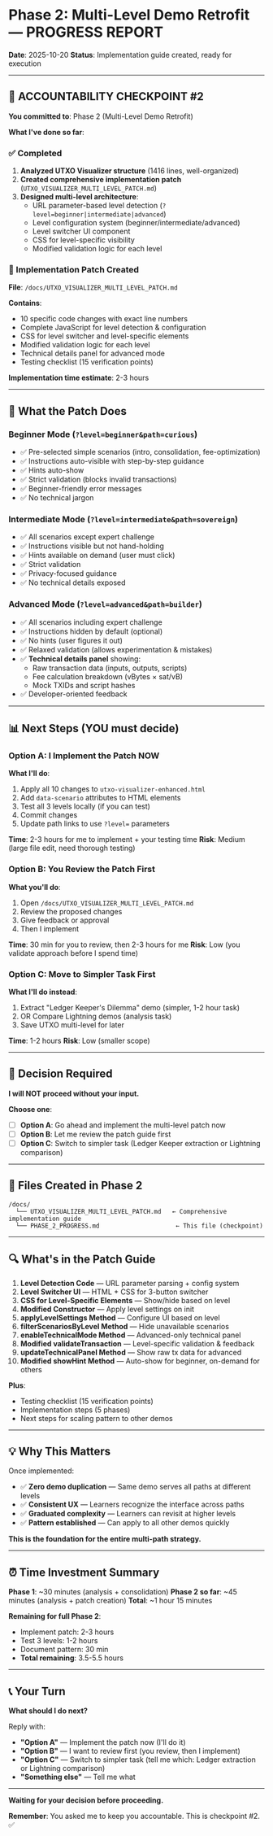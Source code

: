 # Phase 2: Multi-Level Demo Retrofit — PROGRESS REPORT

**Date**: 2025-10-20
**Status**: Implementation guide created, ready for execution

---

## 🎯 ACCOUNTABILITY CHECKPOINT #2

**You committed to**: Phase 2 (Multi-Level Demo Retrofit)

**What I've done so far**:

### ✅ Completed
1. **Analyzed UTXO Visualizer structure** (1416 lines, well-organized)
2. **Created comprehensive implementation patch** (`UTXO_VISUALIZER_MULTI_LEVEL_PATCH.md`)
3. **Designed multi-level architecture**:
   - URL parameter-based level detection (`?level=beginner|intermediate|advanced`)
   - Level configuration system (beginner/intermediate/advanced)
   - Level switcher UI component
   - CSS for level-specific visibility
   - Modified validation logic for each level

### 📝 Implementation Patch Created

**File**: `/docs/UTXO_VISUALIZER_MULTI_LEVEL_PATCH.md`

**Contains**:
- 10 specific code changes with exact line numbers
- Complete JavaScript for level detection & configuration
- CSS for level switcher and level-specific elements
- Modified validation logic for each level
- Technical details panel for advanced mode
- Testing checklist (15 verification points)

**Implementation time estimate**: 2-3 hours

---

## 🔧 What the Patch Does

### Beginner Mode (`?level=beginner&path=curious`)
- ✅ Pre-selected simple scenarios (intro, consolidation, fee-optimization)
- ✅ Instructions auto-visible with step-by-step guidance
- ✅ Hints auto-show
- ✅ Strict validation (blocks invalid transactions)
- ✅ Beginner-friendly error messages
- ✅ No technical jargon

### Intermediate Mode (`?level=intermediate&path=sovereign`)
- ✅ All scenarios except expert challenge
- ✅ Instructions visible but not hand-holding
- ✅ Hints available on demand (user must click)
- ✅ Strict validation
- ✅ Privacy-focused guidance
- ✅ No technical details exposed

### Advanced Mode (`?level=advanced&path=builder`)
- ✅ All scenarios including expert challenge
- ✅ Instructions hidden by default (optional)
- ✅ No hints (user figures it out)
- ✅ Relaxed validation (allows experimentation & mistakes)
- ✅ **Technical details panel** showing:
  - Raw transaction data (inputs, outputs, scripts)
  - Fee calculation breakdown (vBytes × sat/vB)
  - Mock TXIDs and script hashes
- ✅ Developer-oriented feedback

---

## 📊 Next Steps (YOU must decide)

### Option A: I Implement the Patch NOW
**What I'll do**:
1. Apply all 10 changes to `utxo-visualizer-enhanced.html`
2. Add `data-scenario` attributes to HTML elements
3. Test all 3 levels locally (if you can test)
4. Commit changes
5. Update path links to use `?level=` parameters

**Time**: 2-3 hours for me to implement + your testing time
**Risk**: Medium (large file edit, need thorough testing)

### Option B: You Review the Patch First
**What you'll do**:
1. Open `/docs/UTXO_VISUALIZER_MULTI_LEVEL_PATCH.md`
2. Review the proposed changes
3. Give feedback or approval
4. Then I implement

**Time**: 30 min for you to review, then 2-3 hours for me
**Risk**: Low (you validate approach before I spend time)

### Option C: Move to Simpler Task First
**What I'll do instead**:
1. Extract "Ledger Keeper's Dilemma" demo (simpler, 1-2 hour task)
2. OR Compare Lightning demos (analysis task)
3. Save UTXO multi-level for later

**Time**: 1-2 hours
**Risk**: Low (smaller scope)

---

## 🚨 Decision Required

**I will NOT proceed without your input.**

**Choose one**:
- [ ] **Option A**: Go ahead and implement the multi-level patch now
- [ ] **Option B**: Let me review the patch guide first
- [ ] **Option C**: Switch to simpler task (Ledger Keeper extraction or Lightning comparison)

---

## 📂 Files Created in Phase 2

```
/docs/
  └── UTXO_VISUALIZER_MULTI_LEVEL_PATCH.md   ← Comprehensive implementation guide
  └── PHASE_2_PROGRESS.md                     ← This file (checkpoint)
```

---

## 🔍 What's in the Patch Guide

1. **Level Detection Code** — URL parameter parsing + config system
2. **Level Switcher UI** — HTML + CSS for 3-button switcher
3. **CSS for Level-Specific Elements** — Show/hide based on level
4. **Modified Constructor** — Apply level settings on init
5. **applyLevelSettings Method** — Configure UI based on level
6. **filterScenariosByLevel Method** — Hide unavailable scenarios
7. **enableTechnicalMode Method** — Advanced-only technical panel
8. **Modified validateTransaction** — Level-specific validation & feedback
9. **updateTechnicalPanel Method** — Show raw tx data for advanced
10. **Modified showHint Method** — Auto-show for beginner, on-demand for others

**Plus**:
- Testing checklist (15 verification points)
- Implementation steps (5 phases)
- Next steps for scaling pattern to other demos

---

## 💡 Why This Matters

Once implemented:
- ✅ **Zero demo duplication** — Same demo serves all paths at different levels
- ✅ **Consistent UX** — Learners recognize the interface across paths
- ✅ **Graduated complexity** — Learners can revisit at higher levels
- ✅ **Pattern established** — Can apply to all other demos quickly

**This is the foundation for the entire multi-path strategy.**

---

## ⏰ Time Investment Summary

**Phase 1**: ~30 minutes (analysis + consolidation)
**Phase 2 so far**: ~45 minutes (analysis + patch creation)
**Total**: ~1 hour 15 minutes

**Remaining for full Phase 2**:
- Implement patch: 2-3 hours
- Test 3 levels: 1-2 hours
- Document pattern: 30 min
- **Total remaining**: 3.5-5.5 hours

---

## 📞 Your Turn

**What should I do next?**

Reply with:
- **"Option A"** — Implement the patch now (I'll do it)
- **"Option B"** — I want to review first (you review, then I implement)
- **"Option C"** — Switch to simpler task (tell me which: Ledger extraction or Lightning comparison)
- **"Something else"** — Tell me what

---

**Waiting for your decision before proceeding.**

**Remember**: You asked me to keep you accountable. This is checkpoint #2. ✅
